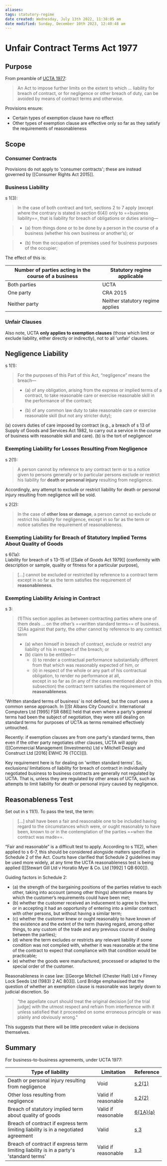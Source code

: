 ```yaml
---
aliases: 
tags: statutory-regime
date created: Wednesday, July 13th 2022, 11:38:05 am
date modified: Sunday, December 10th 2023, 12:40:48 am
---
```


# Unfair Contract Terms Act 1977

## Purpose

From preamble of [UCTA 1977](https://www.legislation.gov.uk/ukpga/1977/50/contents):

> An Act to impose further limits on the extent to which … liability for breach of contract, or for negligence or other breach of duty, can be avoided by means of contract terms and otherwise.

Provisions ensure:

- Certain types of exemption clause have no effect
- Other types of exemption clause are effective only so far as they satisfy the requirements of reasonableness

## Scope

### Consumer Contracts

Provisions do not apply to 'consumer contracts'; these are instead governed by [[Consumer Rights Act 2015]].

### Business Liability

s 1(3):

>In the case of both contract and tort, sections 2 to 7 apply (except where the contrary is stated in section 6(4)) only to ==business liability==, that is liability for breach of obligations or duties arising—

>- (a) from things done or to be done by a person in the course of a business (whether his own business or another’s); or

>- (b) from the occupation of premises used for business purposes of the occupier;

The effect of this is:

Number of parties acting in the course of a business | Statutory regime applicable
---|---
Both parties | UCTA
One party | CRA 2015
Neither party | Neither statutory regime applies

### Unfair Clauses

Also note, UCTA **only applies to exemption clauses** (those which limit or exclude liability, either directly or indirectly), not to all 'unfair' clauses.

## Negligence Liability

s 1(1):

>For the purposes of this Part of this Act, “negligence” means the breach—

>- (a) of any obligation, arising from the express or implied terms of a contract, to take reasonable care or exercise reasonable skill in the performance of the contract;

>- (b) of any common law duty to take reasonable care or exercise reasonable skill (but not any stricter duty);

(a) covers duties of care imposed by contract (e.g., a breach of s 13 of Supply of Goods and Services Act 1982, to carry out a service in the course of business with reasonable skill and care). (b) is the tort of negligence!

### Exempting Liability for Losses Resulting From Negligence

s 2(1):

>A person cannot by reference to any contract term or to a notice given to persons generally or to particular persons exclude or restrict his liability for **death or personal injury** resulting from negligence.

Accordingly, any attempt to exclude or restrict liability for death or personal injury resulting from negligence will be void.

s 2(2):

>In the case of **other loss or damage**, a person cannot so exclude or restrict his liability for negligence, except in so far as the term or notice satisfies the requirement of reasonableness.

### Exempting Liability for Breach of Statutory Implied Terms About Quality of Goods

s 6(1a):  
Liability for breach of s 13-15 of [[Sale of Goods Act 1979]] (conformity with description or sample, quality or fitness for a particular purpose),

>[…] cannot be excluded or restricted by reference to a contract term except in so far as the term satisfies the requirement of **reasonableness**.

### Exempting Liability Arising in Contract

s 3:

> (1)This section applies as between contracting parties where one of them deals … on the other’s ==written standard terms== of business.  
> (2)As against that party, the other cannot by reference to any contract term
> - (a) when himself in breach of contract, exclude or restrict any liability of his in respect of the breach; or
> - (b) claim to be entitled—
> 	- (i) to render a contractual performance substantially different from that which was reasonably expected of him, or
> 	- (ii) in respect of the whole or any part of his contractual obligation, to render no performance at all,  
> except in so far as (in any of the cases mentioned above in this subsection) the contract term satisfies the requirement of **reasonableness**.

'Written standard terms of business' is not defined, but the court uses a common sense approach. In [[St Albans City Council v. International Computers Ltd [1995] FSR 686]] held that even where a party's general terms had been the subject of negotiation, they were still dealing on standard terms for purposes of UCTA as terms remained effectively untouched.

Recently: if exemption clauses are from one party's standard terms, then even if the other party negotiates other clauses, UCTA will apply ([[Commercial Management (Investments) Ltd v Mitchell Design and Construct Ltd [2016] EWHC 76 (TCC)]]).

Key requirement here is for dealing on 'written standard terms'. So, exclusions/ limitations of liability for breach of contract in individually negotiated business to business contracts are generally not regulated by UCTA. That is, unless they are regulated by other areas of UCTA, such as attempts to limit liability for death or personal injury caused by negligence.

## Reasonableness Test

Set out in s 11(1). To pass the test, the term:

>[…] shall have been a fair and reasonable one to be included having regard to the circumstances which were, or ought reasonably to have been, known to or in the contemplation of the parties ==when the contract was made==.

“Fair and reasonable” is a difficult test to apply. According to s 11(2), when applied to s 6-7, this should be considered alongside matters specified in Schedule 2 of the Act. Courts have clarified that Schedule 2 guidelines may be used more widely, at any time the UCTA reasonableness test is being applied ([[Stewart Gill Ltd v Horatio Myer & Co. Ltd [1992] 1 QB 600]]).

Guiding factors in Schedule 2:

- (a) the strength of the bargaining positions of the parties relative to each other, taking into account (among other things) alternative means by which the customer’s requirements could have been met;
- (b) whether the customer received an inducement to agree to the term, or in accepting it had an opportunity of entering into a similar contract with other persons, but without having a similar term;
- (c) whether the customer knew or ought reasonably to have known of the existence and the extent of the term (having regard, among other things, to any custom of the trade and any previous course of dealing between the parties);
- (d) where the term excludes or restricts any relevant liability if some condition was not complied with, whether it was reasonable at the time of the contract to expect that compliance with that condition would be practicable;
- (e) whether the goods were manufactured, processed or adapted to the special order of the customer.

Reasonableness in case law: [[George Mitchell (Chester Hall) Ltd v Finney Lock Seeds Ltd (1983) 2 AC 803]]. Lord Bridge emphasised that the question of whether an exemption clause is reasonable was largely down to judicial discretion. So

>“the appellate court should treat the original decision [of the trial judge] with the utmost respect and refrain from interference with it unless satisfied that it proceeded on some erroneous principle or was plainly and obviously wrong."

This suggests that there will be little precedent value in decisions themselves.

## Summary

For business-to-business agreements, under UCTA 1977:

Type of liability | Limitation | Reference
---|---|---
Death or personal injury resulting from negligence | Void | [s 2(1)](https://www.legislation.gov.uk/ukpga/1977/50/section/2)
Other loss resulting from negligence | Valid if reasonable | [s 2(2)](https://www.legislation.gov.uk/ukpga/1977/50/section/2)
Breach of statutory implied term about quality of goods | Valid if reasonable | [6(1A)(a)](https://www.legislation.gov.uk/ukpga/1977/50/section/6)
Breach of contract if express term limiting liability is in a negotiated agreement | Valid | [s 3](https://www.legislation.gov.uk/ukpga/1977/50/section/3)
Breach of contract if express term limiting liability is in a party's 'standard terms' | Valid if reasonable | [s 3](https://www.legislation.gov.uk/ukpga/1977/50/section/3)
